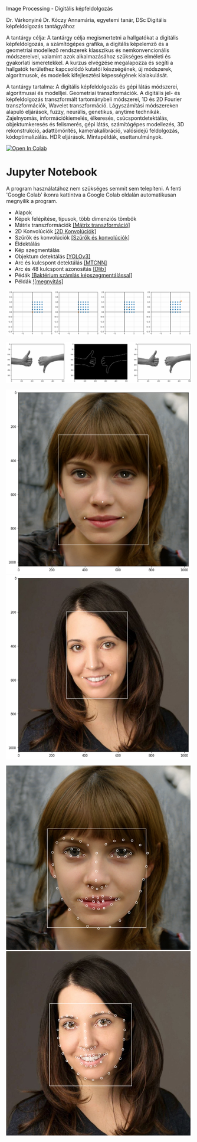 Image Processing - Digitális képfeldolgozás

Dr. Várkonyiné Dr. Kóczy Annamária, egyetemi tanár, DSc Digitális képfeldolgozás tantágyához


A tantárgy célja: A tantárgy célja megismertetni a hallgatókat a digitális képfeldolgozás, a
számítógépes grafika, a digitális képelemző és a geometriai modellező rendszerek klasszikus
és nemkonvencionális módszereivel, valamint azok alkalmazásához szükséges elméleti és
gyakorlati ismeretekkel. A kurzus elvégzése megalapozza és segíti a hallgatók területhez
kapcsolódó kutatói készségének, új módszerek, algoritmusok, és modellek kifejlesztési
képességének kialakulását.

A tantárgy tartalma:
A digitális képfeldolgozás és gépi látás módszerei, algoritmusai és modelljei. Geometriai
transzformációk. A digitális jel- és képfeldolgozás transzformált tartománybeli módszerei, 1D
és 2D Fourier transzformációk, Wavelet transzformáció. Lágyszámítási módszereken alapuló
eljárások, fuzzy, neurális, genetikus, anytime technikák. Zajelnyomás, információkiemelés,
élkeresés, csúcspontdetektálás, objektumkeresés és felismerés, gépi látás, számítógépes
modellezés, 3D rekonstrukció, adattömörítés, kamerakalibráció, valósidejű feldolgozás,
kódoptimalizálás. HDR eljárások. Mintapéldák, esettanulmányok.

[![Open In Colab](https://colab.research.google.com/assets/colab-badge.svg)](https://colab.research.google.com/github/JoDeMiro/ImageProcessing/blob/master)

# Jupyter Notebook
A program használatához nem szükséges semmit sem telepíteni.
A fenti 'Google Colab' ikonra kattintva a Google Colab oldalán automatikusan megnyilik a
program.


- Alapok
- Képek felépítése, típusok, több dimenziós tömbök
- Mátrix transzformációk [[Mátrix transzformáció]](https://colab.research.google.com/github/JoDeMiro/ImageProcessing/blob/master/10_Image_Matirx_transzformaciok_1.ipynb)
- 2D Konvolúciók [[2D Konvolúciók]](https://colab.research.google.com/github/JoDeMiro/ImageProcessing/blob/master/05_Image_Convolution_1.ipynb)
- Szűrők és konvolúciók [[Szűrők és konvolúciók]](https://colab.research.google.com/github/JoDeMiro/ImageProcessing/blob/master/02_Images_Filtering.ipynb)
- Éldektálás
- Kép szegmentálás
- Objektum detektálás [[YOLOv3]](https://colab.research.google.com/github/JoDeMiro/ImageProcessing/blob/master/15_Image_Object_Detection_YOLOv3.ipynb)
- Arc és kulcspont detektálás [[MTCNN]](https://colab.research.google.com/github/JoDeMiro/ImageProcessing/blob/master/16_Image_Face_Detection_1.ipynb)
- Arc és 48 kulcspont azonosítás [[Dlib]](https://colab.research.google.com/github/JoDeMiro/ImageProcessing/blob/master/17_Image_Face_Landmark_Detection_1.ipynb)
- Pédák [[Baktérium számlás képszegmentálással]](https://colab.research.google.com/github/JoDeMiro/ImageProcessing/blob/master/03_Images_Example_2_.ipynb)
- Példák [![megnyitás]](https://colab.research.google.com/github/JoDeMiro/ImageProcessing/blob/master)





<img src="https://github.com/JoDeMiro/ImageProcessing/blob/main/images/2DMatixScale.gif?raw=true"></img>

<img src="https://github.com/JoDeMiro/ImageProcessing/blob/main/images/EdgeDetection1.png?raw=true"></img>


<img src="https://github.com/JoDeMiro/ImageProcessing/blob/main/images/face_detection_1.png?raw=true" width="500" height="500"></img>
<img src="https://github.com/JoDeMiro/ImageProcessing/blob/main/images/face_detection_2.png?raw=true" width="500" height="500"></img>

<img src="https://github.com/JoDeMiro/ImageProcessing/blob/main/images/face_landmark_1.png?raw=true" width="500" height="500"></img>
<img src="https://github.com/JoDeMiro/ImageProcessing/blob/main/images/face_landmark_2.png?raw=true" width="500" height="500"></img>

